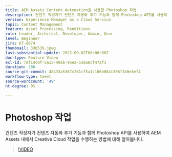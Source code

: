 ```yaml
---
title: AEM Assets Content Automation을 사용한 Photoshop 작업
description: 컨텐츠 작성자가 컨텐츠 자동화 추가 기능과 함께 Photoshop API를 사용하여 AEM Assets 내에서 Creative Cloud 작업을 수행하는 방법에 대해 알아봅니다.
version: Experience Manager as a Cloud Service
topic: Content Management
feature: Asset Processing, Renditions
role: Leader, Architect, Developer, Admin, User
level: Beginner
jira: KT-8074
thumbnail: 336539.jpeg
last-substantial-update: 2022-09-02T00:00:00Z
doc-type: Feature Video
exl-id: 7af14c0f-5a13-49ab-95ea-53ea8cf472f3
duration: 286
source-git-commit: 48433a5367c281cf5a1c106b08a1306f1b0e8ef4
workflow-type: tm+mt
source-wordcount: '49'
ht-degree: 0%

---
```


# Photoshop 작업

컨텐츠 작성자가 컨텐츠 자동화 추가 기능과 함께 Photoshop API를 사용하여 AEM Assets 내에서 Creative Cloud 작업을 수행하는 방법에 대해 알아봅니다.

>[!VIDEO](https://video.tv.adobe.com/v/336539?quality=12&learn=on)
